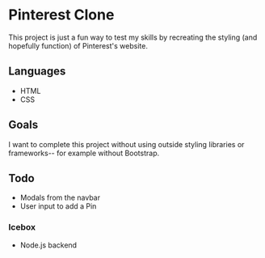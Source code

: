 # Pinterest Clone

This project is just a fun way to test my skills by recreating the styling (and hopefully function) of Pinterest's website.

## Languages

- HTML
- CSS

## Goals

I want to complete this project without using outside styling libraries or frameworks-- for example without Bootstrap.

## Todo

- Modals from the navbar
- User input to add a Pin

### Icebox

- Node.js backend